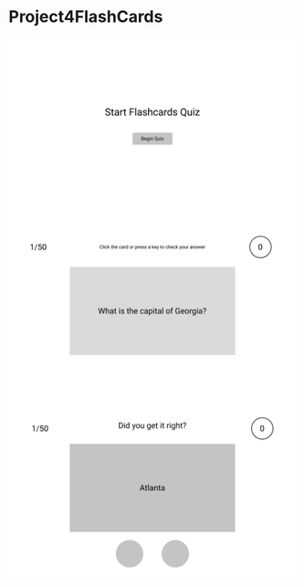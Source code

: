 # Project4FlashCards
![alternative text](GameStart.png  "Game Start")
![alternative text](Front.png "Image Title")
![alternative text](Back.png "Image Title")

